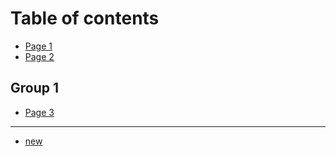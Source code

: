 # Table of contents

* [Page 1](README.md)
* [Page 2](page-2.md)

## Group 1

* [Page 3](group-1/page-3.md)

***

* [new](new.md)
